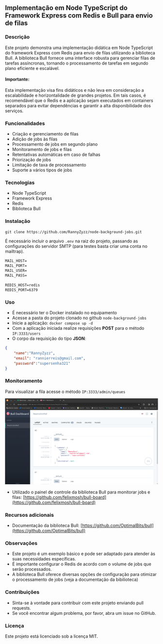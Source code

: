 ## Implementação em Node TypeScript do Framework Express com Redis e Bull para envio de filas

### Descrição

Este projeto demonstra uma implementação didática em Node TypeScript do framework Express com Redis para envio de filas utilizando a biblioteca Bull. A biblioteca Bull fornece uma interface robusta para gerenciar filas de tarefas assíncronas, tornando o processamento de tarefas em segundo plano eficiente e escalável.

#### Importante: 
Esta implementação visa fins didáticos e não leva em consideração a escalabilidade e horizontalidade de grandes projetos. Em tais casos, é recomendável que o Redis e a aplicação sejam executados em containers separados para evitar dependências e garantir a alta disponibilidade dos serviços.



### Funcionalidades

* Criação e gerenciamento de filas
* Adição de jobs às filas
* Processamento de jobs em segundo plano
* Monitoramento de jobs e filas
* Retentativas automáticas em caso de falhas
* Priorização de jobs
* Limitação de taxa de processamento
* Suporte a vários tipos de jobs

### Tecnologias

* Node TypeScript
* Framework Express
* Redis
* Biblioteca Bull

### Instalação

```
git clone https://github.com/RannyZyzz/node-background-jobs.git
```
É necessário incluir o arquivo `.env` na raiz do projeto, passando as configurações do servidor SMTP (para testes basta criar uma conta no mailtrap).
```env
MAIL_HOST=
MAIL_PORT=
MAIL_USER=
MAIL_PASS=

REDIS_HOST=redis
REDIS_PORT=6379
```

### Uso

* É necessário ter o Docker instalado no equipamento
* Acesse a pasta do projeto clonado no github `node-background-jobs`
* Inicie a aplicação: `docker compose up -d`
* Com a aplicação iniciada realize requisições **POST** para o método `IP:3333/users`
* O corpo da requisição do tipo **JSON**:
```json
{
 	"name":"RannyZyzz",
  	"email": "rannierreis@gmail.com",
  	"password":"supersenha321"
}
```

### Monitoramento
Para visualizar a fila acesse o método `IP:3333/admin/queues`

![alt text](image.png)
* Utilizado o painel de controle da biblioteca Bull para monitorar jobs e filas: [https://github.com/felixmosh/bull-board](https://github.com/felixmosh/bull-board)


### Recursos adicionais

* Documentação da biblioteca Bull: [https://github.com/OptimalBits/bull](https://github.com/OptimalBits/bull)

### Observações

* Este projeto é um exemplo básico e pode ser adaptado para atender às suas necessidades específicas.
* É importante configurar o Redis de acordo com o volume de jobs que serão processados.
* A biblioteca Bull oferece diversas opções de configuração para otimizar o processamento de jobs (veja a documentação da bibilioteca)

### Contribuições

* Sinta-se à vontade para contribuir com este projeto enviando pull requests.
* Se você encontrar algum problema, por favor, abra um issue no GitHub.

### Licença

Este projeto está licenciado sob a licença MIT.

